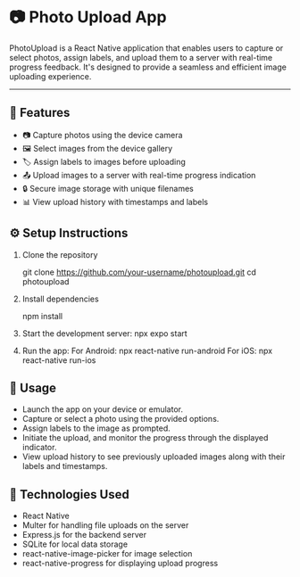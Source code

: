 # 📷 Photo Upload App

PhotoUpload is a React Native application that enables users to capture or select photos, assign labels, and upload them to a server with real-time progress feedback. It's designed to provide a seamless and efficient image uploading experience.

---

## 🚀 Features

- 📷 Capture photos using the device camera
- 🖼️ Select images from the device gallery
- 🏷️ Assign labels to images before uploading
- 📤 Upload images to a server with real-time progress indication
- 🔒 Secure image storage with unique filenames
- 📊 View upload history with timestamps and labels


## ⚙️ Setup Instructions

1. Clone the repository

   git clone https://github.com/your-username/photoupload.git
   cd photoupload

2. Install dependencies

   npm install

3. Start the development server:
   npx expo start

4. Run the app:
  For Android:
  npx react-native run-android
  For iOS:
  npx react-native run-ios

## 📸 Usage

- Launch the app on your device or emulator.
- Capture or select a photo using the provided options.
- Assign labels to the image as prompted.
- Initiate the upload, and monitor the progress through the displayed indicator.
- View upload history to see previously uploaded images along with their labels and timestamps.

## 🧰 Technologies Used

- React Native
- Multer for handling file uploads on the server
- Express.js for the backend server
- SQLite for local data storage
- react-native-image-picker for image selection
- react-native-progress for displaying upload progress

